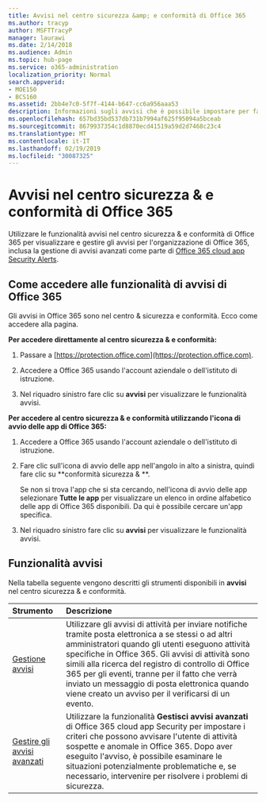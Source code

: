 ```yaml
---
title: Avvisi nel centro sicurezza &amp; e conformità di Office 365
ms.author: tracyp
author: MSFTTracyP
manager: laurawi
ms.date: 2/14/2018
ms.audience: Admin
ms.topic: hub-page
ms.service: o365-administration
localization_priority: Normal
search.appverid:
- MOE150
- BCS160
ms.assetid: 2bb4e7c0-5f7f-4144-b647-cc6a956aaa53
description: Informazioni sugli avvisi che è possibile impostare per facilitare la sicurezza in Office 365.
ms.openlocfilehash: 657bd35bd537db731b7994af625f95094a5bceab
ms.sourcegitcommit: 8679937354c1d8870ecd41519a59d2d7468c23c4
ms.translationtype: MT
ms.contentlocale: it-IT
ms.lasthandoff: 02/19/2019
ms.locfileid: "30087325"
---
```

# <a name="alerts-in-the-office-365-security-amp-compliance-center"></a>Avvisi nel centro sicurezza &amp; e conformità di Office 365

Utilizzare le funzionalità avvisi nel centro sicurezza &amp; e conformità di Office 365 per visualizzare e gestire gli avvisi per l'organizzazione di Office 365, inclusa la gestione di avvisi avanzati come parte di [Office 365 cloud app Security Alerts](office-365-cas-overview.md).
  
## <a name="how-to-get-to-the-office-365-alerts-features"></a>Come accedere alle funzionalità di avvisi di Office 365

Gli avvisi in Office 365 sono nel centro &amp; sicurezza e conformità. Ecco come accedere alla pagina.
  
 **Per accedere direttamente al centro sicurezza &amp; e conformità:**
  
1. Passare a [https://protection.office.com](https://protection.office.com).
    
2. Accedere a Office 365 usando l'account aziendale o dell'istituto di istruzione. 
    
3. Nel riquadro sinistro fare clic su **avvisi** per visualizzare le funzionalità avvisi. 
    
 **Per accedere al centro sicurezza &amp; e conformità utilizzando l'icona di avvio delle app di Office 365:**
  
1. Accedere a Office 365 usando l'account aziendale o dell'istituto di istruzione. 
    
2. Fare clic sull'icona di avvio delle app nell'angolo in alto a sinistra, quindi fare clic su **conformità sicurezza &amp; **.
    
    Se non si trova l'app che si sta cercando, nell'icona di avvio delle app selezionare **Tutte le app** per visualizzare un elenco in ordine alfabetico delle app di Office 365 disponibili. Da qui è possibile cercare un'app specifica. 
    
3. Nel riquadro sinistro fare clic su **avvisi** per visualizzare le funzionalità avvisi. 
    
## <a name="alerts-features"></a>Funzionalità avvisi

Nella tabella seguente vengono descritti gli strumenti disponibili in **avvisi** nel centro sicurezza &amp; e conformità. 
  
|**Strumento**|**Descrizione**|
|:-----|:-----|
|[Gestione avvisi](create-activity-alerts.md) <br/> |Utilizzare gli avvisi di attività per inviare notifiche tramite posta elettronica a se stessi o ad altri amministratori quando gli utenti eseguono attività specifiche in Office 365. Gli avvisi di attività sono simili alla ricerca del registro di controllo di Office 365 per gli eventi, tranne per il fatto che verrà inviato un messaggio di posta elettronica quando viene creato un avviso per il verificarsi di un evento.  <br/> |
|[Gestire gli avvisi avanzati](office-365-cas-overview.md) <br/> |Utilizzare la funzionalità **Gestisci avvisi avanzati** di Office 365 cloud app Security per impostare i criteri che possono avvisare l'utente di attività sospette e anomale in Office 365. Dopo aver eseguito l'avviso, è possibile esaminare le situazioni potenzialmente problematiche e, se necessario, intervenire per risolvere i problemi di sicurezza.<br/> |
   

